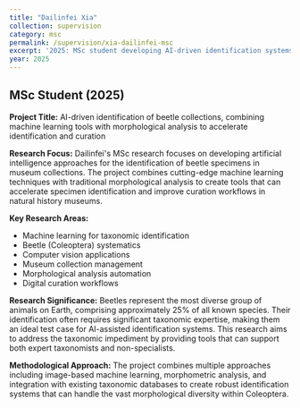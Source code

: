 ```yaml
---
title: "Dailinfei Xia"
collection: supervision
category: msc
permalink: /supervision/xia-dailinfei-msc
excerpt: '2025: MSc student developing AI-driven identification systems for beetle collections using machine learning and morphological analysis.'
year: 2025
---
```


## MSc Student (2025)

**Project Title:** AI-driven identification of beetle collections, combining machine learning tools with morphological analysis to accelerate identification and curation

**Research Focus:**
Dailinfei's MSc research focuses on developing artificial intelligence approaches for the identification of beetle specimens in museum collections. The project combines cutting-edge machine learning techniques with traditional morphological analysis to create tools that can accelerate specimen identification and improve curation workflows in natural history museums.

**Key Research Areas:**
- Machine learning for taxonomic identification
- Beetle (Coleoptera) systematics
- Computer vision applications
- Museum collection management
- Morphological analysis automation
- Digital curation workflows

**Research Significance:**
Beetles represent the most diverse group of animals on Earth, comprising approximately 25% of all known species. Their identification often requires significant taxonomic expertise, making them an ideal test case for AI-assisted identification systems. This research aims to address the taxonomic impediment by providing tools that can support both expert taxonomists and non-specialists.

**Methodological Approach:**
The project combines multiple approaches including image-based machine learning, morphometric analysis, and integration with existing taxonomic databases to create robust identification systems that can handle the vast morphological diversity within Coleoptera.